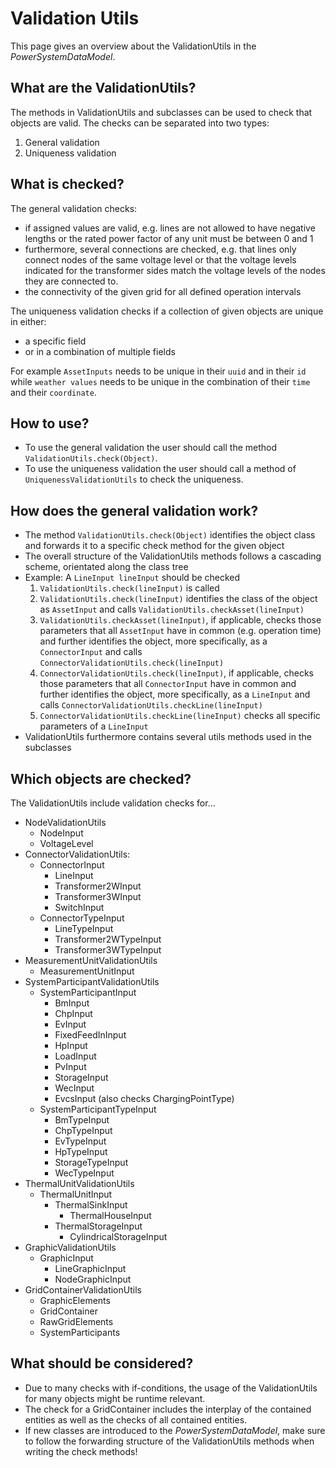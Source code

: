 # Validation Utils
This page gives an overview about the ValidationUtils in the *PowerSystemDataModel*.

## What are the ValidationUtils?
The methods in ValidationUtils and subclasses can be used to check that objects are valid. The checks can be separated into two types:
1. General validation
2. Uniqueness validation


## What is checked?
The general validation checks:
- if assigned values are valid, e.g. lines are not allowed to have negative lengths or the rated power factor of any unit must be between 0 and 1
- furthermore, several connections are checked, e.g. that lines only connect nodes of the same voltage level or that the voltage levels indicated for the transformer sides match the voltage levels of the nodes they are connected to.
- the connectivity of the given grid for all defined operation intervals

The uniqueness validation checks if a collection of given objects are unique in either:
- a specific field
- or in a combination of multiple fields

For example `AssetInputs` needs to be unique in their `uuid` and in their `id` while
`weather values` needs to be unique in the combination of their `time` and their `coordinate`.


## How to use?
- To use the general validation the user should call the method `ValidationUtils.check(Object)`.
- To use the uniqueness validation the user should call a method of `UniquenessValidationUtils` to check the uniqueness.

## How does the general validation work?

- The method `ValidationUtils.check(Object)` identifies the object class and forwards it to a specific check method for the given object
- The overall structure of the ValidationUtils methods follows a cascading scheme, orientated along the class tree
- Example: A `LineInput lineInput` should be checked
    1. `ValidationUtils.check(lineInput)` is called
    2. `ValidationUtils.check(lineInput)` identifies the class of the object as `AssetInput` and calls `ValidationUtils.checkAsset(lineInput)`
    3. `ValidationUtils.checkAsset(lineInput)`, if applicable, checks those parameters that all `AssetInput` have in common (e.g. operation time) and further identifies the object, more specifically, as a `ConnectorInput` and calls `ConnectorValidationUtils.check(lineInput)`
    4. `ConnectorValidationUtils.check(lineInput)`, if applicable, checks those parameters that all `ConnectorInput` have in common and further identifies the object, more specifically, as a `LineInput` and calls `ConnectorValidationUtils.checkLine(lineInput)`
    5. `ConnectorValidationUtils.checkLine(lineInput)` checks all specific parameters of a `LineInput`
- ValidationUtils furthermore contains several utils methods used in the subclasses

## Which objects are checked?
The ValidationUtils include validation checks for...

- NodeValidationUtils
    - NodeInput
    - VoltageLevel
- ConnectorValidationUtils:
    - ConnectorInput
        - LineInput
        - Transformer2WInput
        - Transformer3WInput
        - SwitchInput
    - ConnectorTypeInput
        - LineTypeInput
        - Transformer2WTypeInput
        - Transformer3WTypeInput
- MeasurementUnitValidationUtils
    - MeasurementUnitInput
- SystemParticipantValidationUtils
    - SystemParticipantInput
        - BmInput
        - ChpInput
        - EvInput
        - FixedFeedInInput
        - HpInput
        - LoadInput
        - PvInput
        - StorageInput
        - WecInput
        - EvcsInput (also checks ChargingPointType)
    - SystemParticipantTypeInput
        - BmTypeInput
        - ChpTypeInput
        - EvTypeInput
        - HpTypeInput
        - StorageTypeInput
        - WecTypeInput
- ThermalUnitValidationUtils
    - ThermalUnitInput
        - ThermalSinkInput
            - ThermalHouseInput
        - ThermalStorageInput
            - CylindricalStorageInput
- GraphicValidationUtils
    - GraphicInput
        - LineGraphicInput
        - NodeGraphicInput
- GridContainerValidationUtils
    - GraphicElements
    - GridContainer
    - RawGridElements
    - SystemParticipants

## What should be considered?
- Due to many checks with if-conditions, the usage of the ValidationUtils for many objects might be runtime relevant.
- The check for a GridContainer includes the interplay of the contained entities as well as the checks of all contained entities.
- If new classes are introduced to the *PowerSystemDataModel*, make sure to follow the forwarding structure of the ValidationUtils methods when writing the check methods!
